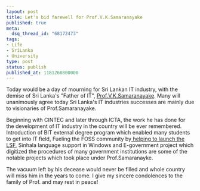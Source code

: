 ```yaml
---
layout: post
title: Let's bid farewell for Prof.V.K.Samaranayake
published: true
meta:
  dsq_thread_id: "68172473"
tags:
- Life
- SriLanka
- University
type: post
status: publish
published_at: 1181260800000
---
```

Today would be a day of mourning for Sri Lankan IT industry, with the demise of Sri Lanka's "Father of IT", <a href="http://www.google.com/url?sa=t&ct=res&cd=1&url=http%3A%2F%2Fwww.ucsc.cmb.ac.lk%2FPeople%2Fsam%2Findex.htm&ei=3W1oRp-HCpvYigHDleCPAw&usg=AFQjCNGceaElQqCESHW5cEOB-Hk3N_UiBw&sig2=Ex9u6xJhGd2YnjSgCPQEVw">Prof.V.K.Samaranayake</a>. Many will unanimously agree today Sri Lanka's IT industries successes are mainly due to visionaries of Prof.Samaranayake.

Beginning with CINTEC and later through ICTA, the work he has done for the development of IT industry in the country will be ever remembered. Introduction of BIT external degree program which enabled many students to get into IT field, Fueling the FOSS community by<a href="http://www.bloglines.com/blog/sanjiva?id=224"> helping to launch the LSF</a>, Sinhala language support in Windows and E-government project which digitized the procedures of many government institutions are some of the notable projects which took place under Prof.Samaranayke.

The vacuum left by his decease would never be filled and whole country will miss him in the years to come. I give my sincere condolences to the family of Prof. and may rest in peace!
